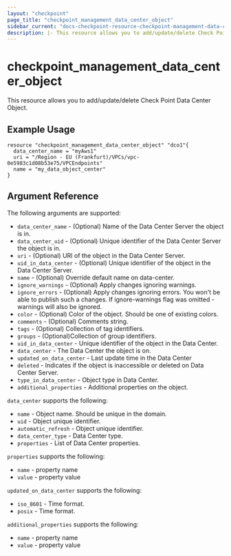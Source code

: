 ```yaml
---
layout: "checkpoint"
page_title: "checkpoint_management_data_center_object"
sidebar_current: "docs-checkpoint-resource-checkpoint-management-data-center-object"
description: |- This resource allows you to add/update/delete Check Point Data Center Object.
---
```


# checkpoint_management_data_center_object

This resource allows you to add/update/delete Check Point Data Center Object.

## Example Usage

```hcl
resource "checkpoint_management_data_center_object" "dco1"{
  data_center_name = "myAws1"
  uri = "/Region - EU (Frankfurt)/VPCs/vpc-0e5983c1d08b53e75/VPCEndpoints"
  name = "my_data_object_center"
}
```

## Argument Reference

The following arguments are supported:

* `data_center_name` - (Optional) Name of the Data Center Server the object is in.
* `data_center_uid` - (Optional) Unique identifier of the Data Center Server the object is in.
* `uri` - (Optional) URI of the object in the Data Center Server.
* `uid_in_data_center` - (Optional) Unique identifier of the object in the Data Center Server.
* `name` - (Optional) Override default name on data-center.
* `ignore_warnings` - (Optional) Apply changes ignoring warnings.
* `ignore_errors` - (Optional) Apply changes ignoring errors. You won't be able to publish such a changes. If ignore-warnings flag was omitted - warnings will also be ignored.
* `color` - (Optional) Color of the object. Should be one of existing colors.
* `comments` - (Optional) Comments string.
* `tags` - (Optional) Collection of tag identifiers.
* `groups` - (Optional)Collection of group identifiers.
* `uid_in_data_center` -  Unique identifier of the object in the Data Center.
* `data_center` - The Data Center the object is on.
* `updated_on_data_center` - Last update time in the Data Center
* `deleted` - Indicates if the object is inaccessible or deleted on Data Center Server.
* `type_in_data_center` - Object type in Data Center.
* `additional_properties` - Additional properties on the object.



`data_center` supports the following:
* `name` - Object name. Should be unique in the domain.
* `uid` - Object unique identifier.
* `automatic_refresh` - Object unique identifier.
* `data_center_type` -  Data Center type.
* `properties` - List of Data Center properties.

`properties` supports the following:
* `name` - property name
* `value` - property value

`updated_on_data_center` supports the following:
* `iso_8601` - Time format.
* `posix` - Time format.

`additional_properties` supports the following:
* `name` - property name
* `value` - property value










